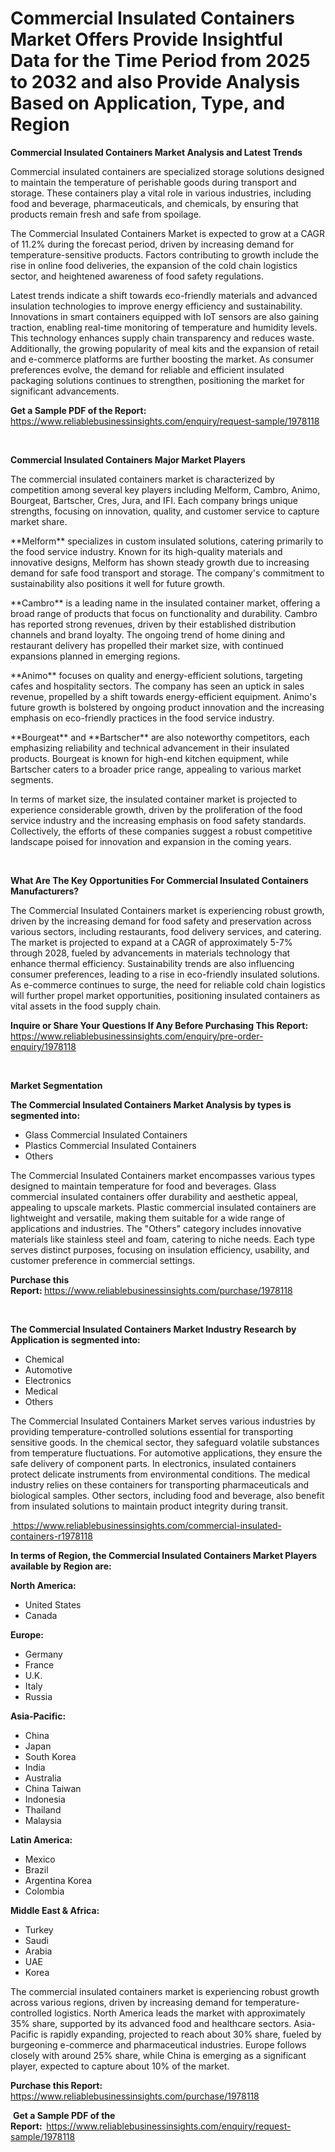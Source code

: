 <p><h1>Commercial Insulated Containers Market Offers Provide Insightful Data for the Time Period from 2025 to 2032 and also Provide Analysis Based on Application, Type, and Region</h1></p><p><strong>Commercial Insulated Containers Market Analysis and Latest Trends</strong></p>
<p><p>Commercial insulated containers are specialized storage solutions designed to maintain the temperature of perishable goods during transport and storage. These containers play a vital role in various industries, including food and beverage, pharmaceuticals, and chemicals, by ensuring that products remain fresh and safe from spoilage.</p><p>The Commercial Insulated Containers Market is expected to grow at a CAGR of 11.2% during the forecast period, driven by increasing demand for temperature-sensitive products. Factors contributing to growth include the rise in online food deliveries, the expansion of the cold chain logistics sector, and heightened awareness of food safety regulations. </p><p>Latest trends indicate a shift towards eco-friendly materials and advanced insulation technologies to improve energy efficiency and sustainability. Innovations in smart containers equipped with IoT sensors are also gaining traction, enabling real-time monitoring of temperature and humidity levels. This technology enhances supply chain transparency and reduces waste. Additionally, the growing popularity of meal kits and the expansion of retail and e-commerce platforms are further boosting the market. As consumer preferences evolve, the demand for reliable and efficient insulated packaging solutions continues to strengthen, positioning the market for significant advancements.</p></p>
<p><strong>Get a Sample PDF of the Report:&nbsp;</strong> <a href="https://www.reliablebusinessinsights.com/enquiry/request-sample/1978118?utm_campaign=2290&utm_medium=2&utm_source=Github&utm_content=ia&utm_term=12042025&utm_id=commercial-insulated-containers">https://www.reliablebusinessinsights.com/enquiry/request-sample/1978118</a></p>
<p>&nbsp;</p>
<p><strong>Commercial Insulated Containers Major Market Players</strong></p>
<p><p>The commercial insulated containers market is characterized by competition among several key players including Melform, Cambro, Animo, Bourgeat, Bartscher, Cres, Jura, and IFI. Each company brings unique strengths, focusing on innovation, quality, and customer service to capture market share.</p><p>**Melform** specializes in custom insulated solutions, catering primarily to the food service industry. Known for its high-quality materials and innovative designs, Melform has shown steady growth due to increasing demand for safe food transport and storage. The company's commitment to sustainability also positions it well for future growth.</p><p>**Cambro** is a leading name in the insulated container market, offering a broad range of products that focus on functionality and durability. Cambro has reported strong revenues, driven by their established distribution channels and brand loyalty. The ongoing trend of home dining and restaurant delivery has propelled their market size, with continued expansions planned in emerging regions.</p><p>**Animo** focuses on quality and energy-efficient solutions, targeting cafes and hospitality sectors. The company has seen an uptick in sales revenue, propelled by a shift towards energy-efficient equipment. Animo's future growth is bolstered by ongoing product innovation and the increasing emphasis on eco-friendly practices in the food service industry.</p><p>**Bourgeat** and **Bartscher** are also noteworthy competitors, each emphasizing reliability and technical advancement in their insulated products. Bourgeat is known for high-end kitchen equipment, while Bartscher caters to a broader price range, appealing to various market segments.</p><p>In terms of market size, the insulated container market is projected to experience considerable growth, driven by the proliferation of the food service industry and the increasing emphasis on food safety standards. Collectively, the efforts of these companies suggest a robust competitive landscape poised for innovation and expansion in the coming years.</p></p>
<p>&nbsp;</p>
<p><strong>What Are The Key Opportunities For Commercial Insulated Containers Manufacturers?</strong></p>
<p><p>The Commercial Insulated Containers market is experiencing robust growth, driven by the increasing demand for food safety and preservation across various sectors, including restaurants, food delivery services, and catering. The market is projected to expand at a CAGR of approximately 5-7% through 2028, fueled by advancements in materials technology that enhance thermal efficiency. Sustainability trends are also influencing consumer preferences, leading to a rise in eco-friendly insulated solutions. As e-commerce continues to surge, the need for reliable cold chain logistics will further propel market opportunities, positioning insulated containers as vital assets in the food supply chain.</p></p>
<p><strong>Inquire or Share Your Questions If Any Before Purchasing This Report:</strong> <a href="https://www.reliablebusinessinsights.com/enquiry/pre-order-enquiry/1978118?utm_campaign=2290&utm_medium=2&utm_source=Github&utm_content=ia&utm_term=12042025&utm_id=commercial-insulated-containers">https://www.reliablebusinessinsights.com/enquiry/pre-order-enquiry/1978118</a></p>
<p>&nbsp;</p>
<p><strong>Market Segmentation</strong></p>
<p><strong>The Commercial Insulated Containers Market Analysis by types is segmented into:</strong></p>
<p><ul><li>Glass Commercial Insulated Containers</li><li>Plastics Commercial Insulated Containers</li><li>Others</li></ul></p>
<p><p>The Commercial Insulated Containers market encompasses various types designed to maintain temperature for food and beverages. Glass commercial insulated containers offer durability and aesthetic appeal, appealing to upscale markets. Plastic commercial insulated containers are lightweight and versatile, making them suitable for a wide range of applications and industries. The "Others" category includes innovative materials like stainless steel and foam, catering to niche needs. Each type serves distinct purposes, focusing on insulation efficiency, usability, and customer preference in commercial settings.</p></p>
<p><strong>Purchase this Report:&nbsp;</strong><a href="https://www.reliablebusinessinsights.com/purchase/1978118?utm_campaign=2290&utm_medium=2&utm_source=Github&utm_content=ia&utm_term=12042025&utm_id=commercial-insulated-containers">https://www.reliablebusinessinsights.com/purchase/1978118</a></p>
<p>&nbsp;</p>
<p><strong>The Commercial Insulated Containers Market Industry Research by Application is segmented into:</strong></p>
<p><ul><li>Chemical</li><li>Automotive</li><li>Electronics</li><li>Medical</li><li>Others</li></ul></p>
<p><p>The Commercial Insulated Containers Market serves various industries by providing temperature-controlled solutions essential for transporting sensitive goods. In the chemical sector, they safeguard volatile substances from temperature fluctuations. For automotive applications, they ensure the safe delivery of component parts. In electronics, insulated containers protect delicate instruments from environmental conditions. The medical industry relies on these containers for transporting pharmaceuticals and biological samples. Other sectors, including food and beverage, also benefit from insulated solutions to maintain product integrity during transit.</p></p>
<p><a href="https://www.reliablebusinessinsights.com/commercial-insulated-containers-r1978118?utm_campaign=2290&utm_medium=2&utm_source=Github&utm_content=ia&utm_term=12042025&utm_id=commercial-insulated-containers">&nbsp;https://www.reliablebusinessinsights.com/commercial-insulated-containers-r1978118</a></p>
<p><strong>In terms of Region, the Commercial Insulated Containers Market Players available by Region are:</strong></p>
<p>
    <p> <strong> North America: </strong>
        <ul>
            <li>United States</li>
            <li>Canada</li>
        </ul>
        </p> 
    <p> <strong> Europe: </strong>
        <ul>
            <li>Germany</li>
            <li>France</li>
            <li>U.K.</li>
            <li>Italy</li>
            <li>Russia</li>
        </ul>
        </p> 
    <p> <strong> Asia-Pacific: </strong>
        <ul>
            <li>China</li>
            <li>Japan</li>
            <li>South Korea</li>
            <li>India</li>
            <li>Australia</li>
            <li>China Taiwan</li>
            <li>Indonesia</li>
            <li>Thailand</li>
            <li>Malaysia</li>
        </ul>
        </p> 
    <p> <strong> Latin America: </strong>
        <ul>
            <li>Mexico</li>
            <li>Brazil</li>
            <li>Argentina Korea</li>
            <li>Colombia</li>
        </ul>
        </p> 
    <p> <strong> Middle East & Africa: </strong>
        <ul>
            <li>Turkey</li>
            <li>Saudi</li>
            <li>Arabia</li>
            <li>UAE</li>
            <li>Korea</li>
        </ul>
    </p>
    </p>
<p><p>The commercial insulated containers market is experiencing robust growth across various regions, driven by increasing demand for temperature-controlled logistics. North America leads the market with approximately 35% share, supported by its advanced food and healthcare sectors. Asia-Pacific is rapidly expanding, projected to reach about 30% share, fueled by burgeoning e-commerce and pharmaceutical industries. Europe follows closely with around 25% share, while China is emerging as a significant player, expected to capture about 10% of the market.</p></p>
<p><strong>Purchase this Report: </strong><a href="https://www.reliablebusinessinsights.com/purchase/1978118?utm_campaign=2290&utm_medium=2&utm_source=Github&utm_content=ia&utm_term=12042025&utm_id=commercial-insulated-containers">https://www.reliablebusinessinsights.com/purchase/1978118</a></p>
<p>&nbsp;<strong>Get a Sample PDF of the Report:&nbsp;&nbsp;</strong><a href="https://www.reliablebusinessinsights.com/enquiry/request-sample/1978118?utm_campaign=2290&utm_medium=2&utm_source=Github&utm_content=ia&utm_term=12042025&utm_id=commercial-insulated-containers">https://www.reliablebusinessinsights.com/enquiry/request-sample/1978118</a></p>
<p><strong></strong></p>
<p><p></p><p></p><p></p></p>
